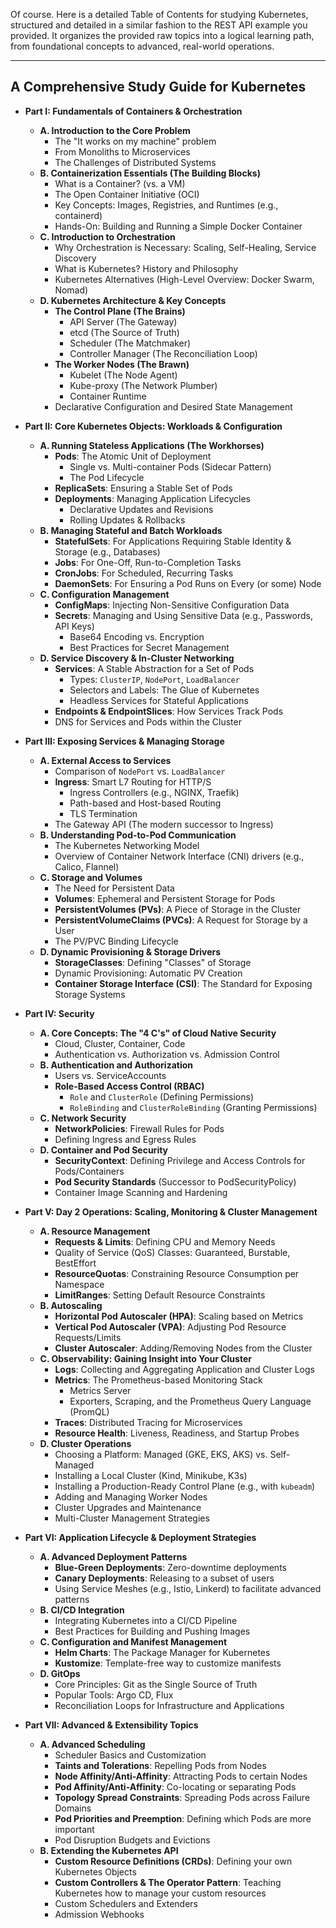 Of course. Here is a detailed Table of Contents for studying Kubernetes, structured and detailed in a similar fashion to the REST API example you provided. It organizes the provided raw topics into a logical learning path, from foundational concepts to advanced, real-world operations.

***

## A Comprehensive Study Guide for Kubernetes

*   **Part I: Fundamentals of Containers & Orchestration**
    *   **A. Introduction to the Core Problem**
        *   The "It works on my machine" problem
        *   From Monoliths to Microservices
        *   The Challenges of Distributed Systems
    *   **B. Containerization Essentials (The Building Blocks)**
        *   What is a Container? (vs. a VM)
        *   The Open Container Initiative (OCI)
        *   Key Concepts: Images, Registries, and Runtimes (e.g., containerd)
        *   Hands-On: Building and Running a Simple Docker Container
    *   **C. Introduction to Orchestration**
        *   Why Orchestration is Necessary: Scaling, Self-Healing, Service Discovery
        *   What is Kubernetes? History and Philosophy
        *   Kubernetes Alternatives (High-Level Overview: Docker Swarm, Nomad)
    *   **D. Kubernetes Architecture & Key Concepts**
        *   **The Control Plane (The Brains)**
            *   API Server (The Gateway)
            *   etcd (The Source of Truth)
            *   Scheduler (The Matchmaker)
            *   Controller Manager (The Reconciliation Loop)
        *   **The Worker Nodes (The Brawn)**
            *   Kubelet (The Node Agent)
            *   Kube-proxy (The Network Plumber)
            *   Container Runtime
        *   Declarative Configuration and Desired State Management

*   **Part II: Core Kubernetes Objects: Workloads & Configuration**
    *   **A. Running Stateless Applications (The Workhorses)**
        *   **Pods**: The Atomic Unit of Deployment
            *   Single vs. Multi-container Pods (Sidecar Pattern)
            *   The Pod Lifecycle
        *   **ReplicaSets**: Ensuring a Stable Set of Pods
        *   **Deployments**: Managing Application Lifecycles
            *   Declarative Updates and Revisions
            *   Rolling Updates & Rollbacks
    *   **B. Managing Stateful and Batch Workloads**
        *   **StatefulSets**: For Applications Requiring Stable Identity & Storage (e.g., Databases)
        *   **Jobs**: For One-Off, Run-to-Completion Tasks
        *   **CronJobs**: For Scheduled, Recurring Tasks
        *   **DaemonSets**: For Ensuring a Pod Runs on Every (or some) Node
    *   **C. Configuration Management**
        *   **ConfigMaps**: Injecting Non-Sensitive Configuration Data
        *   **Secrets**: Managing and Using Sensitive Data (e.g., Passwords, API Keys)
            *   Base64 Encoding vs. Encryption
            *   Best Practices for Secret Management
    *   **D. Service Discovery & In-Cluster Networking**
        *   **Services**: A Stable Abstraction for a Set of Pods
            *   Types: `ClusterIP`, `NodePort`, `LoadBalancer`
            *   Selectors and Labels: The Glue of Kubernetes
            *   Headless Services for Stateful Applications
        *   **Endpoints & EndpointSlices**: How Services Track Pods
        *   DNS for Services and Pods within the Cluster

*   **Part III: Exposing Services & Managing Storage**
    *   **A. External Access to Services**
        *   Comparison of `NodePort` vs. `LoadBalancer`
        *   **Ingress**: Smart L7 Routing for HTTP/S
            *   Ingress Controllers (e.g., NGINX, Traefik)
            *   Path-based and Host-based Routing
            *   TLS Termination
        *   The Gateway API (The modern successor to Ingress)
    *   **B. Understanding Pod-to-Pod Communication**
        *   The Kubernetes Networking Model
        *   Overview of Container Network Interface (CNI) drivers (e.g., Calico, Flannel)
    *   **C. Storage and Volumes**
        *   The Need for Persistent Data
        *   **Volumes**: Ephemeral and Persistent Storage for Pods
        *   **PersistentVolumes (PVs)**: A Piece of Storage in the Cluster
        *   **PersistentVolumeClaims (PVCs)**: A Request for Storage by a User
        *   The PV/PVC Binding Lifecycle
    *   **D. Dynamic Provisioning & Storage Drivers**
        *   **StorageClasses**: Defining "Classes" of Storage
        *   Dynamic Provisioning: Automatic PV Creation
        *   **Container Storage Interface (CSI)**: The Standard for Exposing Storage Systems

*   **Part IV: Security**
    *   **A. Core Concepts: The "4 C's" of Cloud Native Security**
        *   Cloud, Cluster, Container, Code
        *   Authentication vs. Authorization vs. Admission Control
    *   **B. Authentication and Authorization**
        *   Users vs. ServiceAccounts
        *   **Role-Based Access Control (RBAC)**
            *   `Role` and `ClusterRole` (Defining Permissions)
            *   `RoleBinding` and `ClusterRoleBinding` (Granting Permissions)
    *   **C. Network Security**
        *   **NetworkPolicies**: Firewall Rules for Pods
        *   Defining Ingress and Egress Rules
    *   **D. Container and Pod Security**
        *   **SecurityContext**: Defining Privilege and Access Controls for Pods/Containers
        *   **Pod Security Standards** (Successor to PodSecurityPolicy)
        *   Container Image Scanning and Hardening

*   **Part V: Day 2 Operations: Scaling, Monitoring & Cluster Management**
    *   **A. Resource Management**
        *   **Requests & Limits**: Defining CPU and Memory Needs
        *   Quality of Service (QoS) Classes: Guaranteed, Burstable, BestEffort
        *   **ResourceQuotas**: Constraining Resource Consumption per Namespace
        *   **LimitRanges**: Setting Default Resource Constraints
    *   **B. Autoscaling**
        *   **Horizontal Pod Autoscaler (HPA)**: Scaling based on Metrics
        *   **Vertical Pod Autoscaler (VPA)**: Adjusting Pod Resource Requests/Limits
        *   **Cluster Autoscaler**: Adding/Removing Nodes from the Cluster
    *   **C. Observability: Gaining Insight into Your Cluster**
        *   **Logs**: Collecting and Aggregating Application and Cluster Logs
        *   **Metrics**: The Prometheus-based Monitoring Stack
            *   Metrics Server
            *   Exporters, Scraping, and the Prometheus Query Language (PromQL)
        *   **Traces**: Distributed Tracing for Microservices
        *   **Resource Health**: Liveness, Readiness, and Startup Probes
    *   **D. Cluster Operations**
        *   Choosing a Platform: Managed (GKE, EKS, AKS) vs. Self-Managed
        *   Installing a Local Cluster (Kind, Minikube, K3s)
        *   Installing a Production-Ready Control Plane (e.g., with `kubeadm`)
        *   Adding and Managing Worker Nodes
        *   Cluster Upgrades and Maintenance
        *   Multi-Cluster Management Strategies

*   **Part VI: Application Lifecycle & Deployment Strategies**
    *   **A. Advanced Deployment Patterns**
        *   **Blue-Green Deployments**: Zero-downtime deployments
        *   **Canary Deployments**: Releasing to a subset of users
        *   Using Service Meshes (e.g., Istio, Linkerd) to facilitate advanced patterns
    *   **B. CI/CD Integration**
        *   Integrating Kubernetes into a CI/CD Pipeline
        *   Best Practices for Building and Pushing Images
    *   **C. Configuration and Manifest Management**
        *   **Helm Charts**: The Package Manager for Kubernetes
        *   **Kustomize**: Template-free way to customize manifests
    *   **D. GitOps**
        *   Core Principles: Git as the Single Source of Truth
        *   Popular Tools: Argo CD, Flux
        *   Reconciliation Loops for Infrastructure and Applications

*   **Part VII: Advanced & Extensibility Topics**
    *   **A. Advanced Scheduling**
        *   Scheduler Basics and Customization
        *   **Taints and Tolerations**: Repelling Pods from Nodes
        *   **Node Affinity/Anti-Affinity**: Attracting Pods to certain Nodes
        *   **Pod Affinity/Anti-Affinity**: Co-locating or separating Pods
        *   **Topology Spread Constraints**: Spreading Pods across Failure Domains
        *   **Pod Priorities and Preemption**: Defining which Pods are more important
        *   Pod Disruption Budgets and Evictions
    *   **B. Extending the Kubernetes API**
        *   **Custom Resource Definitions (CRDs)**: Defining your own Kubernetes Objects
        *   **Custom Controllers & The Operator Pattern**: Teaching Kubernetes how to manage your custom resources
        *   Custom Schedulers and Extenders
        *   Admission Webhooks